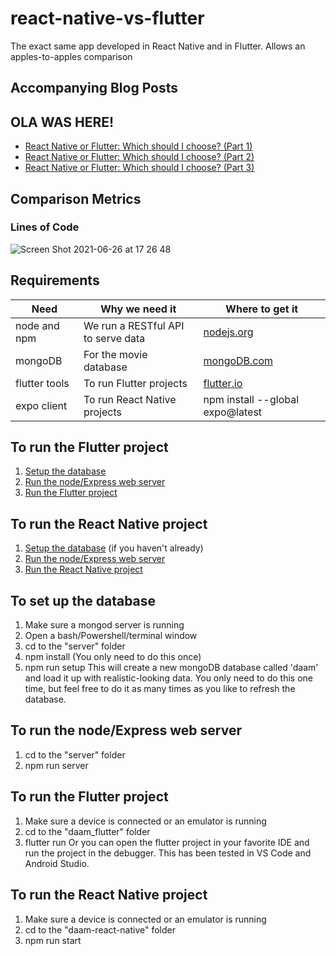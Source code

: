 # react-native-vs-flutter
The exact same app developed in React Native and in Flutter. Allows an apples-to-apples comparison

## Accompanying Blog Posts
## OLA WAS HERE!
- [React Native or Flutter: Which should I choose? (Part 1)](https://archive.ph/rm5Hn)
- [React Native or Flutter: Which should I choose? (Part 2)](https://archive.ph/gDKv5)
- [React Native or Flutter: Which should I choose? (Part 3)](https://archive.ph/5UpkN)

## Comparison Metrics

### Lines of Code

![Screen Shot 2021-06-26 at 17 26 48](https://user-images.githubusercontent.com/1935696/123540221-46c21200-d73e-11eb-8558-e0b0378de5ea.png)

## Requirements
| Need          | Why we need it                     | Where to get it |
| ------------- | ---------------------------------- | ------------------------------------- |
| node and npm  | We run a RESTful API to serve data | [nodejs.org](http://nodejs.org/download) | 
| mongoDB       | For the movie database             | [mongoDB.com](https://www.mongodb.com/download-center#community) | 
| flutter tools | To run Flutter projects            | [flutter.io](https://flutter.dev/docs/get-started/install) |
| expo client   | To run React Native projects       | npm install --global expo@latest |

## To run the Flutter project
1. [Setup the database](#to-set-up-the-database)
2. [Run the node/Express web server](#to-run-the-nodeexpress-web-server)
3. [Run the Flutter project](#to-run-the-flutter-project)

## To run the React Native project
1. [Setup the database](#to-set-up-the-database) (if you haven't already)
2. [Run the node/Express web server](#to-run-the-nodeexpress-web-server)
3. [Run the React Native project](#to-run-the-react-native-project)

## To set up the database
1. Make sure a mongod server is running
2. Open a bash/Powershell/terminal window
3. cd to the "server" folder
4. npm install (You only need to do this once)
5. npm run setup
This will create a new mongoDB database called 'daam' and load it up
with realistic-looking data. You only need to do this one time, but feel free to do it as many times as you like to refresh the database.

## To run the node/Express web server
1. cd to the "server" folder
2. npm run server

## To run the Flutter project
1. Make sure a device is connected or an emulator is running
2. cd to the "daam_flutter" folder
3. flutter run
Or you can open the flutter project in your favorite IDE and run the project in the debugger. This has been tested in VS Code and Android Studio.

## To run the React Native project
1. Make sure a device is connected or an emulator is running
2. cd to the "daam-react-native" folder
3. npm run start
